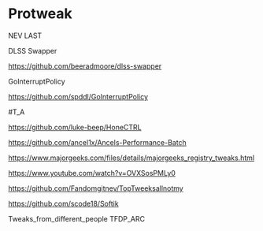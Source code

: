 # Protweak
NEV LAST

DLSS Swapper

https://github.com/beeradmoore/dlss-swapper

GoInterruptPolicy

https://github.com/spddl/GoInterruptPolicy

#T_A

https://github.com/luke-beep/HoneCTRL

https://github.com/ancel1x/Ancels-Performance-Batch

https://www.majorgeeks.com/files/details/majorgeeks_registry_tweaks.html

https://www.youtube.com/watch?v=OVXSosPMLy0

https://github.com/Fandomgitnev/TopTweeksallnotmy



https://github.com/scode18/Softik

Tweaks_from_different_people
TFDP_ARC
